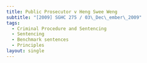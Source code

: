 ```yaml
---
title: Public Prosecutor v Heng Swee Weng
subtitle: "[2009] SGHC 275 / 03\_Dec\_ember\_2009"
tags:
  - Criminal Procedure and Sentencing
  - Sentencing
  - Benchmark sentences
  - Principles
layout: single
---
```


